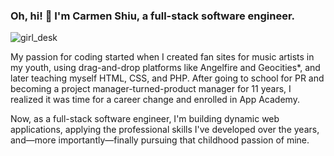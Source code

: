 ### Oh, hi! 👋 I'm Carmen Shiu, a full-stack software engineer.
![girl_desk](https://github.com/craftycarmen/craftycarmen/assets/131481577/e9bf2a7b-f28c-4bf7-991d-24c47fbedb9a)

My passion for coding started when I created fan sites for music artists in my youth, using drag-and-drop platforms like Angelfire and Geocities*, and later teaching myself HTML, CSS, and PHP. After going to school for PR and becoming a project manager-turned-product manager for 11 years, I realized it was time for a career change and enrolled in App Academy.

Now, as a full-stack software engineer, I'm building dynamic web applications, applying the professional skills I've developed over the years, and—more importantly—finally pursuing that childhood passion of mine.


<!--
**craftycarmen/craftycarmen** is a ✨ _special_ ✨ repository because its `README.md` (this file) appears on your GitHub profile.

Here are some ideas to get you started:

- 🔭 I’m currently working on ...
- 🌱 I’m currently learning ...
- 👯 I’m looking to collaborate on ...
- 🤔 I’m looking for help with ...
- 💬 Ask me about ...
- 📫 How to reach me: ...
- 😄 Pronouns: ...
- ⚡ Fun fact: ...
-->
